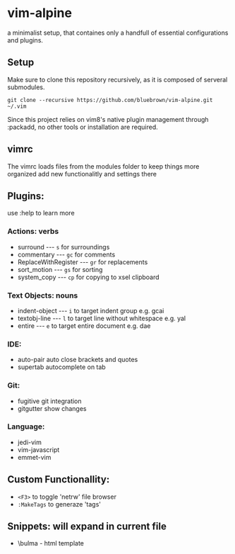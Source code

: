 # vim-alpine
a minimalist setup, that containes only a handfull of essential configurations and plugins.

## Setup
Make sure to clone this repository recursively, as it is composed of serveral submodules.
```
git clone --recursive https://github.com/bluebrown/vim-alpine.git ~/.vim
```
Since this project relies on vim8's native plugin management through :packadd,
no other tools or installation are required.

## vimrc

The vimrc loads files from the modules folder to keep things more organized
add new functionalitly and settings there


## Plugins:

use :help <plugin-name> to learn more

### Actions: verbs

- surround ---            `s`  for surroundings
- commentary ---          `gc` for comments
- ReplaceWithRegister --- `gr` for replacements
- sort_motion ---         `gs` for sorting
- system_copy ---         `cp` for copying to xsel clipboard

### Text Objects: nouns

- indent-object ---       `i` to target indent group e.g. gcai
- textobj-line ---        `l` to target line without whitespace e.g. yal
- entire ---              `e` to target entire document e.g. dae

### IDE:
- auto-pair               auto close brackets and quotes
- supertab                autocomplete on tab

### Git:
- fugitive                git integration
- gitgutter               show changes

### Language:
- jedi-vim
- vim-javascript
- emmet-vim


## Custom Functionallity:

- `<F3>` to toggle 'netrw' file browser
- `:MakeTags` to generaze 'tags'


## Snippets: will expand in current file

- \bulma - html template
